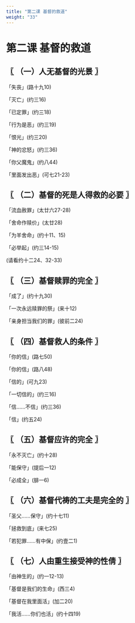 ```yaml
---
title: "第二课 基督的救道"
weight: "33"
---
```


# 第二课 基督的救道


## 〖 （一）人无基督的光景 〗

「失丧」(路十九10)

「灭亡」(约三16)

「已定罪」(约三18)

「行为是恶」(约三19)

「恨光」(约三20)

「神的忿怒」(约三36)

「你父魔鬼」(约八44)

「里面发出恶」(可七21-23)

## 〖 （二）基督的死是人得救的必要 〗

「流血赦罪」(太廿六27-28)

「舍命作赎价」(太廿28)

「为羊舍命」(约十11、15)

「必举起」(约三14-15)

(请看约十二24、32-33)

## 〖 （三）基督赎罪的完全 〗

「成了」(约十九30)

「一次永远赎罪的祭」(来十12)

「亲身担当我们的罪」(彼前二24)

## 〖 （四）基督救人的条件 〗

「你的信」(路七50)

「你的信」(路八48)

「信的」(可九23)

「一切信的」(约三16)

「信……不信」(约三36)

「信」(约五24)

## 〖 （五）基督应许的完全 〗

「永不灭亡」(约十28)

「能保守」(提后一12)

「必成全」(腓一6)

## 〖 （六）基督代祷的工夫是完全的 〗

「圣父……保守」(约十七11)

「拯救到底」(来七25)

「若犯罪……有中保」(约壹二1)

## 〖 （七）人由重生接受神的性倩 〗

「由神生的」(约一12-13)

「基督是我们的生命」(西三4)

「基督在我里面活」(加二20)

「我活……你们也活」(约十四19)
